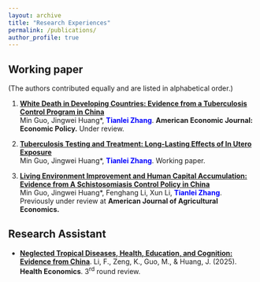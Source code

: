 ```yaml
---
layout: archive
title: "Research Experiences"
permalink: /publications/
author_profile: true
---
```


<!-- Check my [Google Scholar profile](https://scholar.google.com/citations?user=gkG4z3IAAAAJ) for more information! -->
<!-- Listed reverse chronologically.  -->


## Working paper

(The authors contributed equally and are listed in alphabetical order.)

1. **[White Death in Developing Countries: Evidence from a Tuberculosis Control Program in China](https://ynbsztl.github.io/publications/)**  
    Min Guo, Jingwei Huang\*, **<font color="blue">Tianlei Zhang</font>**. **American Economic Journal: Economic Policy.** Under review.

2. **[Tuberculosis Testing and Treatment: Long-Lasting Effects of In Utero Exposure](https://ynbsztl.github.io/publications/)**  
    Min Guo, Jingwei Huang\*, **<font color="blue">Tianlei Zhang</font>**.
    Working paper.
    
3. **[Living Environment Improvement and Human Capital Accumulation: Evidence from A Schistosomiasis Control Policy in China](https://ynbsztl.github.io/publications/)**  
    Min Guo, Jingwei Huang\*, Fenghang Li, Xun Li, **<font color="blue">Tianlei Zhang</font>**.
    Previously under review at **American Journal of Agricultural Economics.**

## Research Assistant


- **[Neglected Tropical Diseases, Health, Education, and Cognition: Evidence from China](https://ynbsztl.github.io/publications/)**. Li, F., Zeng, K., Guo, M., & Huang, J. (2025). **Health Economics**. 3<sup>rd</sup> round review.
